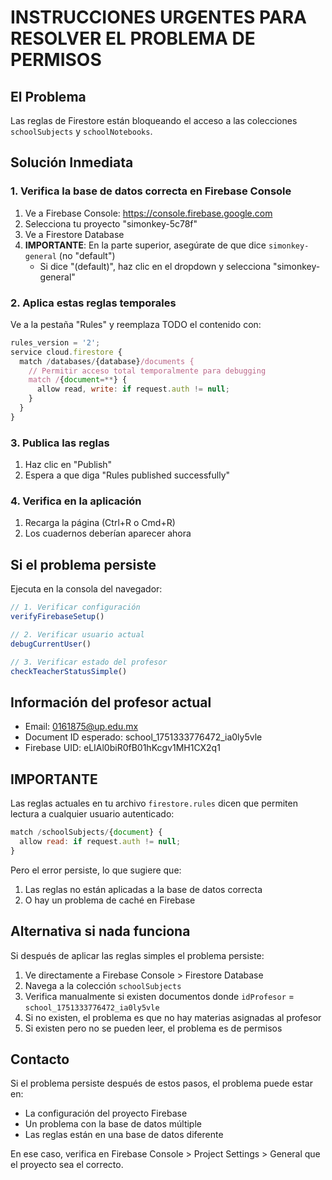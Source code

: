# INSTRUCCIONES URGENTES PARA RESOLVER EL PROBLEMA DE PERMISOS

## El Problema
Las reglas de Firestore están bloqueando el acceso a las colecciones `schoolSubjects` y `schoolNotebooks`.

## Solución Inmediata

### 1. Verifica la base de datos correcta en Firebase Console

1. Ve a Firebase Console: https://console.firebase.google.com
2. Selecciona tu proyecto "simonkey-5c78f"
3. Ve a Firestore Database
4. **IMPORTANTE**: En la parte superior, asegúrate de que dice `simonkey-general` (no "default")
   - Si dice "(default)", haz clic en el dropdown y selecciona "simonkey-general"

### 2. Aplica estas reglas temporales

Ve a la pestaña "Rules" y reemplaza TODO el contenido con:

```javascript
rules_version = '2';
service cloud.firestore {
  match /databases/{database}/documents {
    // Permitir acceso total temporalmente para debugging
    match /{document=**} {
      allow read, write: if request.auth != null;
    }
  }
}
```

### 3. Publica las reglas

1. Haz clic en "Publish"
2. Espera a que diga "Rules published successfully"

### 4. Verifica en la aplicación

1. Recarga la página (Ctrl+R o Cmd+R)
2. Los cuadernos deberían aparecer ahora

## Si el problema persiste

Ejecuta en la consola del navegador:

```javascript
// 1. Verificar configuración
verifyFirebaseSetup()

// 2. Verificar usuario actual
debugCurrentUser()

// 3. Verificar estado del profesor
checkTeacherStatusSimple()
```

## Información del profesor actual

- Email: 0161875@up.edu.mx
- Document ID esperado: school_1751333776472_ia0ly5vle
- Firebase UID: eLIAl0biR0fB01hKcgv1MH1CX2q1

## IMPORTANTE

Las reglas actuales en tu archivo `firestore.rules` dicen que permiten lectura a cualquier usuario autenticado:

```javascript
match /schoolSubjects/{document} {
  allow read: if request.auth != null;
}
```

Pero el error persiste, lo que sugiere que:
1. Las reglas no están aplicadas a la base de datos correcta
2. O hay un problema de caché en Firebase

## Alternativa si nada funciona

Si después de aplicar las reglas simples el problema persiste:

1. Ve directamente a Firebase Console > Firestore Database
2. Navega a la colección `schoolSubjects`
3. Verifica manualmente si existen documentos donde `idProfesor` = `school_1751333776472_ia0ly5vle`
4. Si no existen, el problema es que no hay materias asignadas al profesor
5. Si existen pero no se pueden leer, el problema es de permisos

## Contacto

Si el problema persiste después de estos pasos, el problema puede estar en:
- La configuración del proyecto Firebase
- Un problema con la base de datos múltiple
- Las reglas están en una base de datos diferente

En ese caso, verifica en Firebase Console > Project Settings > General que el proyecto sea el correcto.